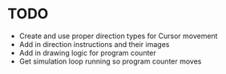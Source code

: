 TODO
====

* Create and use proper direction types for Cursor movement
* Add in direction instructions and their images
* Add in drawing logic for program counter
* Get simulation loop running so program counter moves
